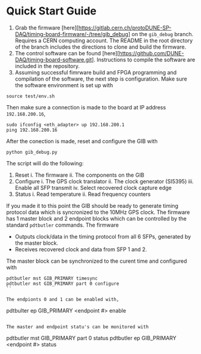 # Quick Start Guide

1. Grab the firmware [here][https://gitlab.cern.ch/protoDUNE-SP-DAQ/timing-board-firmware/-/tree/gib_debug] on the `gib_debug` branch. Requires a CERN computing account. The README in the root directory of the branch includes the directions to clone and build the firmware.
2. The control software can be found [here][https://github.com/DUNE-DAQ/timing-board-software.git]. Instructions to compile the software are included in the repository.
3. Assuming successful fimrware build and FPGA programming and compilation of
the software, the next step is configuration. Make sure the software
environment is set up with

```
source test/env.sh
```

Then make sure a connection is made to the board at IP address `192.168.200.16`,

```
sudo ifconfig <eth_adapter> up 192.168.200.1
ping 192.168.200.16
```

After the conection is made, reset and configure the GIB with 

```
python gib_debug.py
``` 

The script  will do the following:
1. Reset
  i.   The firmware
  ii.  The components on the GIB
2. Configure 
  i.   The GPS clock translator
  ii.  The clock generator (SI5395)
  iii. Enable all SFP transmit
  iv.  Select recovered clock capture edge
3. Status
  i.   Read temperature
  ii.  Read frequency counters

If you made it to this point the GIB should be ready to generate timing
protocol data which is syncronized to the 10MHz GPS clock. The firmware has
1 master block and 2 endpoint blocks which can be controlled by the standard
`pdtbutler` commands. The firmware

* Outputs clock/data in the timing protocol from all 6 SFPs, generated by the
  master block.
* Receives recovered clock and data from SFP 1 and 2.

The master block can be synchronized to the curent time and configured with 

```
pdtbutler mst GIB_PRIMARY timesync
pdtbutler mst GIB_PRIMARY part 0 configure
``

The endpionts 0 and 1 can be enabled with,

```
pdtbulter ep GIB_PRIMARY <endpoint #> enable
```

The master and endpoint statu's can be monitored with

```
pdtbutler mst GIB_PRIMARY part 0 status
pdtbutler ep GIB_PRIMARY <endpoint #> status
```

